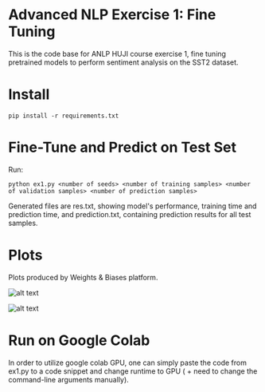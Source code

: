 # Advanced NLP Exercise 1: Fine Tuning

This is the code base for ANLP HUJI course exercise 1, fine tuning pretrained models to perform sentiment analysis on the SST2 dataset.

# Install
``` pip install -r requirements.txt ```

# Fine-Tune and Predict on Test Set
Run:

``` python ex1.py <number of seeds> <number of training samples> <number of validation samples> <number of prediction samples> ```

Generated files are res.txt, showing model's performance, training time and prediction time, and prediction.txt, containing prediction results for all test samples.

# Plots

Plots produced by Weights & Biases platform.

![alt text](https://github.com/OdedMous/advanced_nlp_ex1/blob/main/train_loss.png)

![alt text](https://github.com/OdedMous/advanced_nlp_ex1/blob/main/GPU_Utilization.png)

# Run on Google Colab

In order to utilize google colab GPU, one can simply paste the code from ex1.py to a code snippet and change runtime to GPU ( + need to change the command-line arguments manually).
